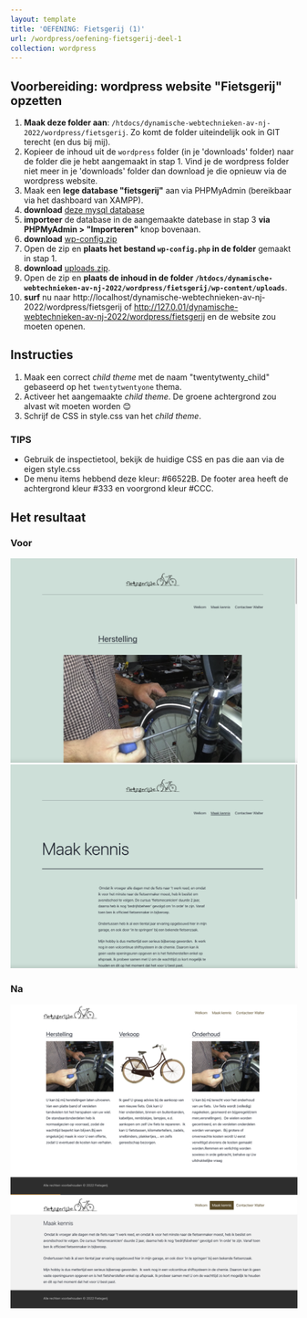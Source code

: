 ```yaml
---
layout: template
title: 'OEFENING: Fietsgerij (1)'
url: /wordpress/oefening-fietsgerij-deel-1
collection: wordpress
---
```

## Voorbereiding: wordpress website "Fietsgerij" opzetten
1. <strong>Maak deze folder aan</strong>: <code>/htdocs/dynamische-webtechnieken-av-nj-2022/wordpress/fietsgerij</code>. Zo komt de folder uiteindelijk ook in GIT terecht (en dus bij mij).
2. Kopieer de inhoud uit de <code>wordpress</code> folder (in je 'downloads' folder) naar de folder die je hebt aangemaakt in stap 1. Vind je de wordpress folder niet meer in je 'downloads' folder dan download je die opnieuw via de wordpress website.
3. Maak een <strong>lege database "fietsgerij"</Strong> aan via PHPMyAdmin (bereikbaar via het dashboard van XAMPP).
4. <strong>download</strong> <a href="fietsgerij/database.sql">deze mysql database</a>
5. <strong>importeer</strong> de database in de aangemaakte datebase in stap 3 <strong>via PHPMyAdmin > "Importeren"</strong> knop bovenaan. 
6. <strong>download</strong> <a href="fietsgerij/wp-config.zip">wp-config.zip</a>
7. Open de zip en <strong>plaats het bestand <code>wp-config.php</code> in de folder</strong> gemaakt in stap 1.
8. <strong>download</strong> <a href="fietsgerij/uploads.zip">uploads.zip</a>.
9. Open de zip en <strong>plaats de inhoud in de folder <code>/htdocs/dynamische-webtechnieken-av-nj-2022/wordpress/fietsgerij/wp-content/uploads</code></strong>.
10. <strong>surf</strong> nu naar http://localhost/dynamische-webtechnieken-av-nj-2022/wordpress/fietsgerij of http://127.0.01/dynamische-webtechnieken-av-nj-2022/wordpress/fietsgerij en de website zou moeten openen.

## Instructies
1. Maak een correct <em>child theme</em> met de naam "twentytwenty_child" gebaseerd op het <code>twentytwentyone</code> thema.
2. Activeer het aangemaakte <em>child theme</em>. De groene achtergrond zou alvast wit moeten worden 😊
2. Schrijf de CSS in style.css van het <em>child theme</em>.

<div class="highlight">
<h3>TIPS</h3>
<ul>
<li>Gebruik de inspectietool, bekijk de huidige CSS en pas die aan via de eigen style.css</li>
<li>De menu items hebbend deze kleur: #66522B. De footer area heeft de achtergrond kleur #333 en voorgrond kleur #CCC.</li>
</ul>
</div>

## Het resultaat

### Voor
<img class="shadow" src="images/oefening_fietsgerij_deel_1_voor_1.jpg" />
<img class="shadow" src="images/oefening_fietsgerij_deel_1_voor_2.jpg" />

### Na
<img class="shadow" src="images/oefening_fietsgerij_deel_1_na_1.jpg" />
<img class="shadow" src="images/oefening_fietsgerij_deel_1_na_2.jpg" />
